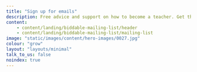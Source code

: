 ```yaml
---
title: "Sign up for emails"
description: Free advice and support on how to become a teacher. Get the latest information sent straight to your inbox.
content:
    - content/landing/biddable-mailing-list/header
    - content/landing/biddable-mailing-list/mailing-list
image: "static/images/content/hero-images/0027.jpg"
colour: "grow"
layout: "layouts/minimal"
talk_to_us: false
noindex: true
---
```

